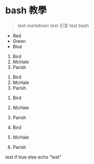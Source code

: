 # bash 教學

> test markdown
> test 引言
> test bash


*   Red
*   Green
*   Blue

1.  Bird
2.  McHale
3.  Parish

<ol>
<li>Bird</li>
<li>McHale</li>
<li>Parish</li>
</ol>

1.  Bird
1.  McHale
1.  Parish

3. Bird
1. McHale
8. Parish

test
    if true else echo "test"
